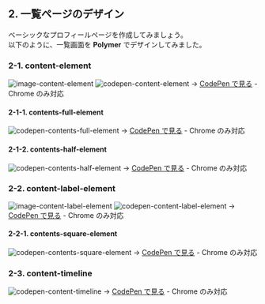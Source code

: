 ## 2. 一覧ページのデザイン
ベーシックなプロフィールページを作成してみましょう。  
以下のように、一覧画面を **Polymer** でデザインしてみました。

### 2-1. content-element
![image-content-element](https://c1.staticflickr.com/5/4460/23892126788_74fbfd568b_b.jpg)
![codepen-content-element](https://c1.staticflickr.com/5/4509/37744975031_29d0562376_h.jpg)
→ [CodePen で見る](https://codepen.io/KoheiShingaiHQ/pen/pWxOpV) - Chrome のみ対応

#### 2-1-1. contents-full-element
![codepen-contents-full-element](https://c1.staticflickr.com/5/4483/37696755476_f2736b8f2c_k.jpg)
→ [CodePen で見る](https://codepen.io/KoheiShingaiHQ/pen/VMEGBv) - Chrome のみ対応

#### 2-1-2. contents-half-element
![codepen-contents-half-element](https://c1.staticflickr.com/5/4443/37035980404_5902b9dcc3_k.jpg)
→ [CodePen で見る](https://codepen.io/KoheiShingaiHQ/pen/BwqOEm) - Chrome のみ対応

### 2-2. content-label-element
![image-content-label-element](https://c1.staticflickr.com/5/4507/37074537773_84da560c5d_b.jpg)
![codepen-content-label-element](https://c1.staticflickr.com/5/4513/37745315331_cd098bb39b_k.jpg)
→ [CodePen で見る](https://codepen.io/KoheiShingaiHQ/pen/RLqwVq) - Chrome のみ対応

#### 2-2-1. contents-square-element
![codepen-contents-square-element](https://c1.staticflickr.com/5/4502/37487369990_28b903c3f1_k.jpg)
→ [CodePen で見る](https://codepen.io/KoheiShingaiHQ/pen/aLQbmy) - Chrome のみ対応

### 2-3. content-timeline
![codepen-content-timeline](https://c1.staticflickr.com/5/4499/37036185184_929d2f8c82_k.jpg)
→ [CodePen で見る](https://codepen.io/KoheiShingaiHQ/pen/YrRzvd) - Chrome のみ対応